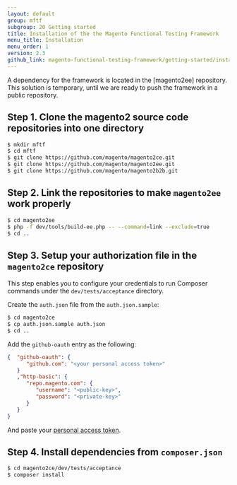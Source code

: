 ```yaml
---
layout: default
group: mftf
subgroup: 20 Getting started
title: Installation of the the Magento Functional Testing Framework
menu_title: Installation
menu_order: 1
version: 2.3
github_link: magento-functional-testing-framework/getting-started/installation.md
---
```


<div class="bs-callout bs-callout-info" markdown="1">
A dependency for the framework is located in the [magento2ee] repository. This solution is temporary, until we are ready to push the framework in a public repository.
</div>

## Step 1. Clone the magento2 source code repositories into one directory

```bash
$ mkdir mftf
$ cd mftf
$ git clone https://github.com/magento/magento2ce.git
$ git clone https://github.com/magento/magento2ee.git
$ git clone https://github.com/magento/magento2b2b.git
```

## Step 2. Link the repositories to make `magento2ee` work properly

```bash
$ cd magento2ee
$ php -f dev/tools/build-ee.php -- --command=link --exclude=true
$ cd ..
```

## Step 3. Setup your authorization file in the `magento2ce` repository

This step enables you to configure your credentials to run Composer commands under the `dev/tests/acceptance` directory.

Create the `auth.json` file from the `auth.json.sample`:

```bash
$ cd magento2ce
$ cp auth.json.sample auth.json
$ cd ..
```

Add the `github-oauth` entry as the following:

```json
{  "github-oauth": {
      "github.com": "<your personal access token>"
   }
   ,"http-basic": {
      "repo.magento.com": {
         "username": "<public-key>",
         "password": "<private-key>"
      }
   }
}
```

And paste your [personal access token].

## Step 4. Install dependencies from `composer.json`

```bash
$ cd magento2ce/dev/tests/acceptance
$ composer install
```


<!-- LINKS -->

[magento2ee]: https://github.com/magento/magento2ee
[personal access token]: https://help.github.com/articles/creating-a-personal-access-token-for-the-command-line/#creating-a-token

